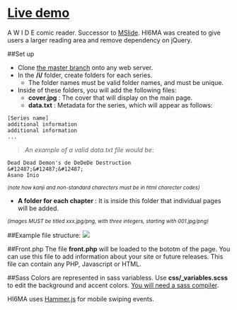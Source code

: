 # <a href="http://m3ow.moe">Live demo</a>

A W I D E comic reader. Successor to <a href="/bersLucas/MSlide">MSlide</a>.
HI6MA was created to give users a larger reading area and remove dependency on jQuery.

##Set up
* Clone [the master branch](https://github.com/bersLucas/HI6MA/archive/master.zip) onto any web server.
* In the **/i/** folder, create folders for each series.
  * The folder names must be valid folder names, and must be unique.
* Inside of these folders, you will add the following files:
  * **cover.jpg** : The cover that will display on the main page.
  * **data.txt** : Metadata for the series, which will appear as follows:
```
[Series name]
additional information
additional information
...
```
> *An example of a valid data.txt file would be*:

```
Dead Dead Demon's de DeDeDe Destruction
&#12487;&#12487;&#12487;
Asano Inio
```
<sub>*(note how kanji and non-standard charecters must be in html charecter codes)*</sub>
  * **A folder for each chapter** : It is inside this folder that individual pages will be added.

<sub>*(images MUST be titled xxx.jpg/png, with three integers, starting with 001.jpg/png)*</sub>

##Example file structure:
<img src="https://cloud.githubusercontent.com/assets/3892772/19536607/aba5b538-961a-11e6-901b-a7ba8085b9af.png"/>

##Front.php
The file **front.php** will be loaded to the bototm of the page. You can use this file to add information about your site or future releases. This file can contain any PHP, Javascript or HTML.

##Sass
Colors are represented in sass variabless. Use **css/_variables.scss** to edit the background and accent colors. <a href="http://sass-lang.com/">You will need a sass compiler</a>.

HI6MA uses <a href="http://hammerjs.github.io/">Hammer.js</a> for mobile swiping events.
